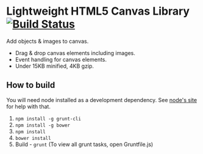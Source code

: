 Lightweight HTML5 Canvas Library  [![Build Status](https://travis-ci.org/vladakilov/canvas.svg?branch=master)](https://travis-ci.org/vladakilov/canvas)
================

Add objects & images to canvas.

- Drag & drop canvas elements including images.
- Event handling for canvas elements.
- Under 15KB minified, 4KB gzip.

How to build
------------

You will need node installed as a development dependency. See
[node's site](http://nodejs.org/) for help with that.

1. `npm install -g grunt-cli`
3. `npm install -g bower`
4. `npm install`
5. `bower install` 
6. Build - `grunt` (To view all grunt tasks, open Gruntfile.js)